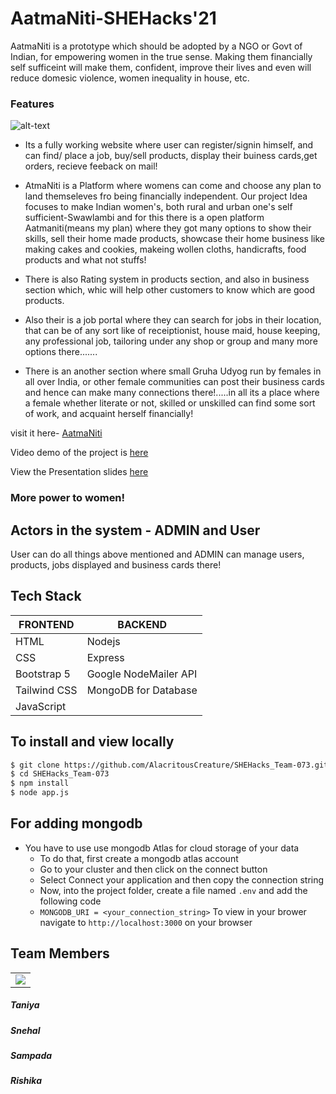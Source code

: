 # AatmaNiti-SHEHacks'21
AatmaNiti is a prototype which should be adopted by a NGO or Govt of Indian, for empowering women in the true sense. 
Making them financially self sufficeint will make them, confident, improve their lives and even will reduce domesic violence, women inequality in house, etc.


### Features

![alt-text](https://github.com/AlacritousCreature/SHEHacks_Team-073/blob/main/home-1.png)

* Its a fully working website where user can register/signin himself, and can find/ place a job, buy/sell products, display their buiness cards,get orders, recieve feeback on  mail!

* AtmaNiti is a Platform where womens can come and choose any plan to land themseleves fro being financially independent.
Our project Idea focuses to make Indian women's, both rural and urban one's self sufficient-Swawlambi and for this there is a open platform Aatmaniti(means my plan)  where they got many options to show their skills, sell their home made products, showcase their home business like making cakes and cookies, makeing wollen cloths, handicrafts, food products and what not stuffs!

* There is also Rating system in products section, and also in business section which, whic will help other customers to know which are good products.

* Also their is a job portal where they can search for jobs in their location, that can be of any sort like of receiptionist, house maid, house keeping, any professional job, tailoring under any shop or group and many more options there.......

* There is an another section where small Gruha Udyog run by females in all over India, or other female communities can post their business cards and hence can make many connections there!.....in all its a place where a female whether literate or not, skilled or unskilled can find some sort of work, and acquaint herself financially!

visit it here-
[AatmaNiti](https://aatmaniti.herokuapp.com/)

Video demo of the project is [here]( https://www.youtube.com/watch?v=gIH89xIsYQg)

View the Presentation slides [here](https://docs.google.com/presentation/d/1qVY_nJOMUykOPDrhpVwPA6btTfJkFD1FfU70oO95xmE/edit?usp=sharing)

### More power to women!


## Actors in the system - ADMIN and User

 User can do all things above mentioned and ADMIN can manage users, products, jobs displayed and business cards there!

## Tech Stack

| FRONTEND      | BACKEND       |
| ------------- | ------------- |
| HTML          |   Nodejs
| CSS           | Express  |
| Bootstrap 5   | Google NodeMailer API|
| Tailwind CSS  |MongoDB for Database|
| JavaScript    |  |

## To install and view locally

```bash
$ git clone https://github.com/AlacritousCreature/SHEHacks_Team-073.git
$ cd SHEHacks_Team-073
$ npm install
$ node app.js
```

## For adding mongodb

- You have to use use mongodb Atlas for cloud storage of your data
  - To do that, first create a mongodb atlas account
  - Go to your cluster and then click on the connect button
  - Select Connect your application and then copy the connection string
  - Now, into the project folder, create a file named `.env` and add the following code
  - `MONGODB_URI = <your_connection_string>`
    To view in your brower navigate to `http://localhost:3000` on your browser

## Team Members

<table>
	<tr>
		<td>
			<a href="https://github.com/AlacritousCreature/SHEHacks_Team-073/graphs/contributors">
  <img src="https://contrib.rocks/image?repo=AlacritousCreature/SHEHacks_Team-073" />
</a>
		</td>
	</tr>
</table>

##### Taniya

##### Snehal

##### Sampada

##### Rishika
